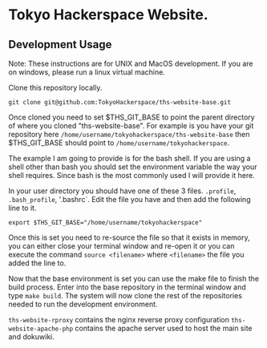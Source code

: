 # Tokyo Hackerspace Website.

## Development Usage

Note:  These instructions are for UNIX and MacOS development. If you are on windows, please run a linux virtual machine.

Clone this repository locally.

`git clone git@github.com:TokyoHackerspace/ths-website-base.git`

Once cloned you need to set $THS_GIT_BASE to point the parent directory of where you cloned "ths-website-base".  For example is you have your git repository here `/home/username/tokyohackerspace/ths-website-base` then $THS_GIT_BASE should point to `/home/username/tokyohackerspace`.  

The example I am going to provide is for the bash shell.  If you are using a shell other than bash you should set the environment variable the way your shell requires.  Since bash is the most commonly used I will provide it here.

In your user directory you should have one of these 3 files. `.profile`, `.bash_profile`, '.bashrc`.  Edit the file you have and then add the following line to it.

```
export $THS_GIT_BASE="/home/username/tokyohackerspace"
```

Once this is set you need to re-source the file so that it exists in memory, you can either close your terminal window and re-open it or you can execute the command `source <filename>` where `<filename>` the file you added the line to.


Now that the base environment is set you can use the make file to finish the build process.  Enter into the base repository in the terminal window and type `make build`.  The system will now clone the rest of the repositories needed to run the development environment.

`ths-website-rproxy` contains the nginx reverse proxy configuration
`ths-website-apache-php` contains the apache server used to host the main site and dokuwiki.











